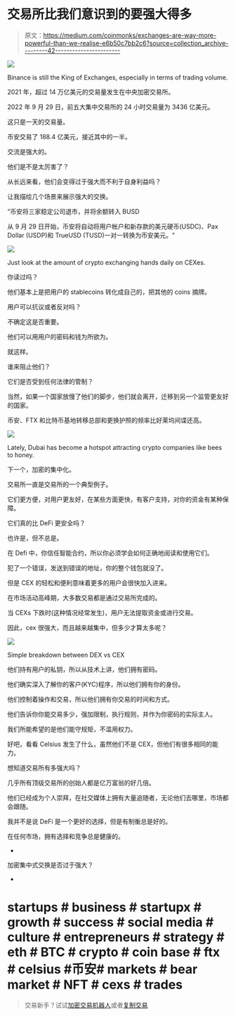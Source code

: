 # 交易所比我们意识到的要强大得多

> 原文：<https://medium.com/coinmonks/exchanges-are-way-more-powerful-than-we-realise-e6b50c7bb2c6?source=collection_archive---------42----------------------->

![](img/8cf4cfed6f33e12aba656c4f0cb6ba53.png)

Binance is still the King of Exchanges, especially in terms of trading volume.

2021 年，超过 14 万亿美元的交易量发生在中央加密交易所。

2022 年 9 月 29 日，前五大集中交易所的 24 小时交易量为 3436 亿美元。

这只是一天的交易量。

币安交易了 188.4 亿美元，接近其中的一半。

交流是强大的。

他们是不是太厉害了？

从长远来看，他们会变得过于强大而不利于自身利益吗？

让我描绘几个场景来展示强大的交换。

“币安将三家稳定公司退市，并将余额转入 BUSD

从 9 月 29 日开始，币安将自动将用户帐户和新存款的美元硬币(USDC)、Pax Dollar (USDP)和 TrueUSD (TUSD)一对一转换为币安美元。"

![](img/bed28fecbc3715c01c0851a068cc5ef9.png)

Just look at the amount of crypto exchanging hands daily on CEXes.

你读过吗？

他们基本上是把用户的 stablecoins 转化成自己的，把其他的 coins 摘牌。

用户可以抗议或者反对吗？

不确定这是否重要。

他们可以用用户的密码和钱为所欲为。

就这样。

谁来阻止他们？

它们是否受到任何法律的管制？

当然，如果一个国家放慢了他们的脚步，他们就会离开，迁移到另一个监管更友好的国家。

币安、FTX 和比特币基地转移总部和更换护照的频率比好莱坞间谍还高。

![](img/1eb2c9310f77aa22fa06b844a8435ea6.png)

Lately, Dubai has become a hotspot attracting crypto companies like bees to honey.

下一个，加密的集中化。

交易所一直是交易所的一个典型例子。

它们更方便，对用户更友好，在某些方面更快，有客户支持，对你的资金有某种保障。

它们真的比 DeFi 更安全吗？

也许是，但不总是。

在 Defi 中，你信任智能合约，所以你必须学会如何正确地阅读和使用它们。

犯了一个错误，发送到错误的地址，你的整个钱包就没了。

但是 CEX 的轻松和便利意味着更多的用户会很快加入进来。

在市场活动高峰期，大多数交易都是通过交易所完成的。

当 CEXs 下跌时(这种情况经常发生)，用户无法提取资金或进行交易。

因此，cex 很强大，而且越来越集中，但多少才算太多呢？

![](img/c16521887d5c9251830c79e4d09565a8.png)

Simple breakdown between DEX vs CEX

他们持有用户的私钥，所以从技术上讲，他们拥有密码。

他们确实深入了解你的客户(KYC)程序，所以他们拥有你的身份。

他们控制着操作和交易，所以他们拥有你交易的时间和方式。

他们告诉你你能交易多少，强加限制，执行规则，并作为你密码的实际主人。

我们所能希望的是他们能守规矩，不滥用权力。

好吧，看看 Celsius 发生了什么，虽然他们不是 CEX，但他们有很多相同的能力。

想知道交易所有多强大吗？

几乎所有顶级交易所的创始人都是亿万富翁的好几倍。

他们已经成为个人崇拜，在社交媒体上拥有大量追随者，无论他们去哪里，市场都会跟随。

我并不是说 DeFi 是一个更好的选择，但是有制衡总是好的。

在任何市场，拥有选择和竞争总是健康的。

-

加密集中式交换是否过于强大？

-

# startups # business # startupx # growth # success # social media # culture # entrepreneurs # strategy # eth # BTC # crypto # coin base # ftx # celsius #币安# markets # bear market # NFT # cexs # trades

> 交易新手？试试[加密交易机器人](/coinmonks/crypto-trading-bot-c2ffce8acb2a)或者[复制交易](/coinmonks/top-10-crypto-copy-trading-platforms-for-beginners-d0c37c7d698c)